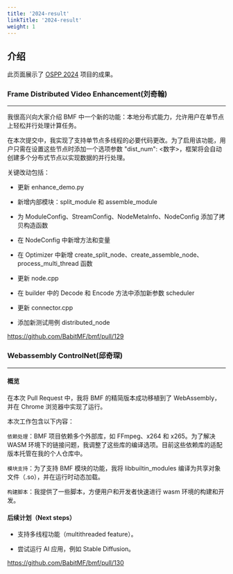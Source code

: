```yaml
---
title: '2024-result'
linkTitle: '2024-result'
weight: 1
---
```


## 介绍
此页面展示了 [OSPP 2024](../../2024/) 项目的成果。

### Frame Distributed Video Enhancement(刘奇翰)
---

我很高兴向大家介绍 BMF 中一个新的功能：本地分布式能力，允许用户在单节点上轻松并行处理计算任务。

在本次提交中，我实现了支持单节点多线程的必要代码更改。为了启用该功能，用户只需在设置这些节点时添加一个选项参数 "dist_num": <数字>，框架将会自动创建多个分布式节点以实现数据的并行处理。

关键改动包括：

- 更新 enhance_demo.py

- 新增内部模块：split_module 和 assemble_module

- 为 ModuleConfig、StreamConfig、NodeMetaInfo、NodeConfig 添加了拷贝构造函数

- 在 NodeConfig 中新增方法和变量

- 在 Optimizer 中新增 create_split_node、create_assemble_node、process_multi_thread 函数

- 更新 node.cpp

- 在 builder 中的 Decode 和 Encode 方法中添加新参数 scheduler

- 更新 connector.cpp

- 添加新测试用例 distributed_node

https://github.com/BabitMF/bmf/pull/129

### Webassembly ControlNet(邱奇琛)
---

#### 概览
在本次 Pull Request 中，我将 BMF 的精简版本成功移植到了 WebAssembly，并在 Chrome 浏览器中实现了运行。

本次工作包含以下内容：

`依赖处理`：BMF 项目依赖多个外部库，如 FFmpeg、x264 和 x265。为了解决 WASM 环境下的链接问题，我调整了这些库的编译选项。目前这些依赖库的适配版本托管在我的个人仓库中。

`模块支持`：为了支持 BMF 模块的功能，我将 libbuiltin_modules 编译为共享对象文件（.so），并在运行时动态加载。

`构建脚本`：我提供了一些脚本，方便用户和开发者快速进行 wasm 环境的构建和开发。

#### 后续计划（Next steps）
- 支持多线程功能（multithreaded feature）。

- 尝试运行 AI 应用，例如 Stable Diffusion。

https://github.com/BabitMF/bmf/pull/130

